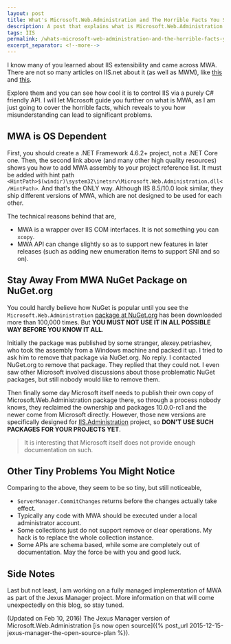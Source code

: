 ```yaml
---
layout: post
title: What's Microsoft.Web.Administration and The Horrible Facts You Should Know
description: A post that explains what is Microsoft.Web.Administration and what are the things you must know before using it in your project.
tags: IIS
permalink: /whats-microsoft-web-administration-and-the-horrible-facts-you-should-know-b82f2c974da6
excerpt_separator: <!--more-->
---
```

I know many of you learned about IIS extensibility and came across MWA. There are not so many articles on IIS.net about it (as well as MWM), like [this](http://www.iis.net/learn/develop/extending-the-management-ui/overview-of-mwa-and-mwm-for-iis) and [this](http://www.iis.net/learn/develop/extending-iis-configuration/extending-iis-schema-and-accessing-the-custom-sections-using-mwa).

Explore them and you can see how cool it is to control IIS via a purely C# friendly API. I will let Microsoft guide you further on what is MWA, as I am just going to cover the horrible facts, which reveals to you how misunderstanding can lead to significant problems.
<!--more-->

## MWA is OS Dependent

First, you should create a .NET Framework 4.6.2+ project, not a .NET Core one. Then, the second link above (and many other high quality resources) shows you how to add MWA assembly to your project reference list. It must be added with hint path `<HintPath>$(windir)\system32\inetsrv\Microsoft.Web.Administration.dll</HintPath>`. And that's the ONLY way. Although IIS 8.5/10.0 look similar, they ship different versions of MWA, which are not designed to be used for each other.

The technical reasons behind that are,

* MWA is a wrapper over IIS COM interfaces. It is not something you can `xcopy`.
* MWA API can change slightly so as to support new features in later releases (such as adding new enumeration items to support SNI and so on).

## Stay Away From MWA NuGet Package on NuGet.org
You could hardly believe how NuGet is popular until you see the `Microsoft.Web.Administration` [package at NuGet.org](http://www.nuget.org/packages?q=microsoft.web.administration) has been downloaded more than 100,000 times. But **YOU MUST NOT USE IT IN ALL POSSIBLE WAY BEFORE YOU KNOW IT ALL**.

Initially the package was published by some stranger, alexey.petriashev, who took the assembly from a Windows machine and packed it up. I tried to ask him to remove that package via NuGet.org. No reply. I contacted NuGet.org to remove that package. They replied that they could not. I even saw other Microsoft involved discussions about those problematic NuGet packages, but still nobody would like to remove them.

Then finally some day Microsoft itself needs to publish their own copy of Microsoft.Web.Administration package there, so through a process nobody knows, they reclaimed the ownership and packages 10.0.0-rc1 and the newer come from Microsoft directly. However, those new versions are specifically designed for [IIS.Administration](https://github.com/Microsoft/IIS.Administration) project, so **DON'T USE SUCH PACKAGES FOR YOUR PROJECTS YET**.

> It is interesting that Microsoft itself does not provide enough documentation on such.

## Other Tiny Problems You Might Notice
Comparing to the above, they seem to be so tiny, but still noticeable,

* `ServerManager.CommitChanges` returns before the changes actually take effect.
* Typically any code with MWA should be executed under a local administrator account.
* Some collections just do not support remove or clear operations. My hack is to replace the whole collection instance.
* Some APIs are schema based, while some are completely out of documentation. May the force be with you and good luck.

## Side Notes
Last but not least, I am working on a fully managed implementation of MWA as part of the Jexus Manager project. More information on that will come unexpectedly on this blog, so stay tuned.

(Updated on Feb 10, 2016) The Jexus Manager version of Microsoft.Web.Administration [is now open source]({% post_url 2015-12-15-jexus-manager-the-open-source-plan %}).

